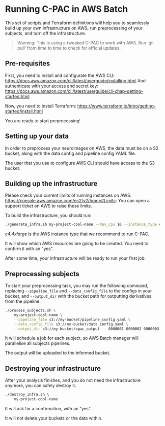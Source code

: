 # Running C-PAC in AWS Batch

This set of scripts and Terraform definitions will help you to seamlessly build up your own infrastructure on AWS, run preprocessing of your subjects, and turn off the infrastructure.

> Warning: This is using a tweaked C-PAC to work with AWS. Run 'git pull' from time to time to check for official updates.

## Pre-requisites

First, you need to install and configurate the AWS CLI: https://docs.aws.amazon.com/cli/latest/userguide/installing.html
And authenticate with your access and secret key: https://docs.aws.amazon.com/cli/latest/userguide/cli-chap-getting-started.html

Now, you need to install Terraform: https://www.terraform.io/intro/getting-started/install.html

You are ready to start preprocessing!

## Setting up your data

In order to preprocess your neuroimages on AWS, the data must be on a S3 bucket, along with the data config and pipeline config YAML file.

The user that you use to configure AWS CLI should have access to the S3 bucket.

## Building up the infrastructure

Please check your current limits of running instances on AWS: https://console.aws.amazon.com/ec2/v2/home#Limits:
You can open a support ticket on AWS to raise these limits.

To build the infrastructure, you should run:
```bash
./generate_infra.sh my-project-cool-name --max_cpu 16 --instance_type c4.4xlarge
```

*c4.4xlarge* is the AWS instance type that we recommend to run C-PAC.

It will show which AWS resources are going to be created. You need to confirm it with an "yes".

After some time, your infrastructure will be ready to run your first job.

## Preprocessing subjects

To start your preprocessing task, you may run the following command, replacing `--pipeline_file` and `--data_config_file` 
to the configs in your bucket, and `--output_dir` with the bucket path for outputting derivatives from the pipeline.

```bash
./process_subjects.sh \
    my-project-cool-name \
    --pipeline_file s3://my-bucket/pipeline_config.yaml \
    --data_config_file s3://my-bucket/data_config.yaml \
    --output_dir s3://my-bucket/cpac_output -- 0000001 0000002 0000003 0000004
```

It will schedule a job for each subject, so AWS Batch manager will parallelise all subjects pipelines.

The output will be uploaded to the informed bucket.

## Destroying your infrastructure

After your analysis finishes, and you do not need the infrastructure anymore, you can safely destroy it.

```bash
./destroy_infra.sh \
    my-project-cool-name
```

It will ask for a confirmation, with an "yes".

It will not delete your buckets or the data within.
